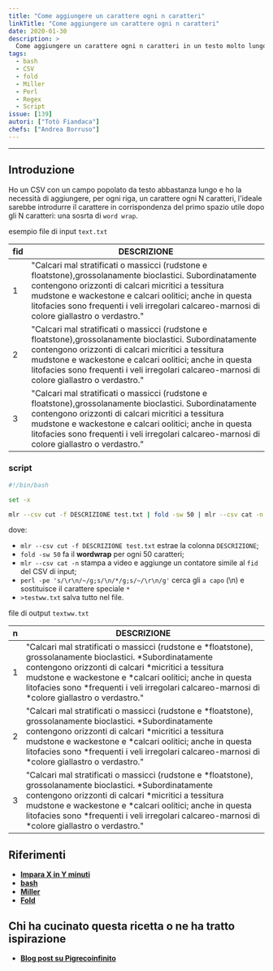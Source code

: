 ```yaml
---
title: "Come aggiungere un carattere ogni n caratteri"
linkTitle: "Come aggiungere un carattere ogni n caratteri"
date: 2020-01-30
description: >
  Come aggiungere un carattere ogni n caratteri in un testo molto lungo.
tags:
  - bash
  - CSV
  - fold
  - Miller
  - Perl
  - Regex
  - Script
issue: [139]
autori: ["Totò Fiandaca"]
chefs: ["Andrea Borruso"]
---
```


---

## Introduzione

Ho un CSV con un campo popolato da testo abbastanza lungo e ho la necessità di aggiungere, per ogni riga, un carattere ogni N caratteri, l'ideale sarebbe introdurre il carattere in corrispondenza del primo spazio utile dopo gli N caratteri: una sosrta di `word wrap`.

esempio file di input `text.txt`

fid|DESCRIZIONE
---|----
1|"Calcari mal stratificati o massicci (rudstone e floatstone),grossolanamente bioclastici. Subordinatamente contengono orizzonti di calcari micritici a tessitura mudstone e wackestone e calcari oolitici; anche in questa litofacies sono frequenti i veli irregolari calcareo-marnosi di colore giallastro o verdastro."
2|"Calcari mal stratificati o massicci (rudstone e floatstone),grossolanamente bioclastici. Subordinatamente contengono orizzonti di calcari micritici a tessitura mudstone e wackestone e calcari oolitici; anche in questa litofacies sono frequenti i veli irregolari calcareo-marnosi di colore giallastro o verdastro."
3|"Calcari mal stratificati o massicci (rudstone e floatstone),grossolanamente bioclastici. Subordinatamente contengono orizzonti di calcari micritici a tessitura mudstone e wackestone e calcari oolitici; anche in questa litofacies sono frequenti i veli irregolari calcareo-marnosi di colore giallastro o verdastro."

### script

```bash
#!/bin/bash

set -x

mlr --csv cut -f DESCRIZIONE test.txt | fold -sw 50 | mlr --csv cat -n | perl -pe 's/\r\n/~/g;s/\n/*/g;s/~/\r\n/g' >testww.txt
```

dove:

 - `mlr --csv cut -f DESCRIZIONE test.txt`  estrae la colonna `DESCRIZIONE`;
 - `fold -sw 50` fa il **wordwrap** per ogni 50 caratteri;
 - `mlr --csv cat -n` stampa a video e aggiunge un contatore simile al `fid` del CSV di input;
 - `perl -pe 's/\r\n/~/g;s/\n/*/g;s/~/\r\n/g'` cerca gli `a capo` (\n) e sostituisce il carattere speciale `*`
 - `>testww.txt` salva tutto nel file.

file di output `textww.txt`

n|DESCRIZIONE
---|---
1|"Calcari mal stratificati o massicci (rudstone e *floatstone), grossolanamente bioclastici. *Subordinatamente contengono orizzonti di calcari *micritici a tessitura mudstone e wackestone e *calcari oolitici; anche in questa litofacies sono *frequenti i veli irregolari calcareo-marnosi di *colore giallastro o verdastro."
2|"Calcari mal stratificati o massicci (rudstone e *floatstone), grossolanamente bioclastici. *Subordinatamente contengono orizzonti di calcari *micritici a tessitura mudstone e wackestone e *calcari oolitici; anche in questa litofacies sono *frequenti i veli irregolari calcareo-marnosi di *colore giallastro o verdastro."
3|"Calcari mal stratificati o massicci (rudstone e *floatstone), grossolanamente bioclastici. *Subordinatamente contengono orizzonti di calcari *micritici a tessitura mudstone e wackestone e *calcari oolitici; anche in questa litofacies sono *frequenti i veli irregolari calcareo-marnosi di *colore giallastro o verdastro."

## Riferimenti

- [**Impara X in Y minuti**](https://learnxinyminutes.com/docs/it-it/bash-it/)
- [**bash**](https://it.wikipedia.org/wiki/Bash)
- [**Miller**](https://github.com/johnkerl/miller)
- [**Fold**](https://en.wikipedia.org/wiki/Fold_(Unix))

## Chi ha cucinato questa ricetta o ne ha tratto ispirazione

- [**Blog post su Pigrecoinfinito**](https://pigrecoinfinito.com/2020/04/09/qgis-e-la-legenda-lunga-delle-carte-geologiche/)

